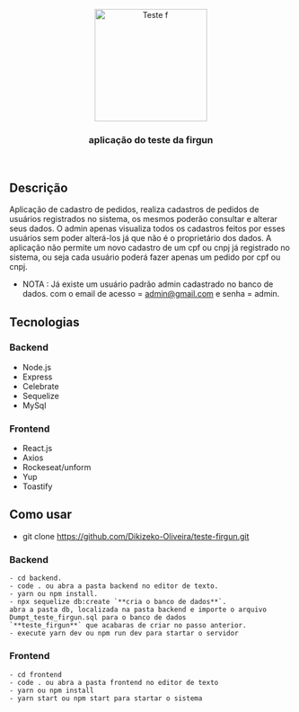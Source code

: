 <p align="center" >
  <img src="https://www.firgun.com.br/images/sobre/sobre_3.png" height="200" width="200" alt="Teste f" />
</p>

<h3 align="center">
 aplicação do teste da firgun 
</h3>

<br>

## Descrição

Aplicação de cadastro de pedidos, realiza cadastros de pedidos de usuários registrados no sistema, os mesmos poderão consultar e alterar seus dados. O admin apenas visualiza todos os cadastros feitos por esses usuários sem poder alterá-los já que não é o proprietário dos dados.
A aplicação não  permite um novo cadastro  de um cpf ou cnpj já registrado no sistema, ou seja cada usuário poderá fazer apenas um pedido por cpf ou cnpj.

- NOTA : Já existe um usuário padrão admin cadastrado no banco de dados. com o email de acesso = admin@gmail.com e senha = admin.

## Tecnologias

### Backend
- Node.js
- Express
- Celebrate
- Sequelize
- MySql

### Frontend
- React.js
- Axios
- Rockeseat/unform
- Yup
- Toastify

## Como usar
- git clone https://github.com/Dikizeko-Oliveira/teste-firgun.git 
### Backend

```
- cd backend.
- code . ou abra a pasta backend no editor de texto.
- yarn ou npm install.
- npx sequelize db:create `**cria o banco de dados**`.
abra a pasta db, localizada na pasta backend e importe o arquivo Dumpt_teste_firgun.sql para o banco de dados
`**teste_firgun**` que acabaras de criar no passo anterior.
- execute yarn dev ou npm run dev para startar o servidor
```

### Frontend

```
- cd frontend
- code . ou abra a pasta frontend no editor de texto
- yarn ou npm install
- yarn start ou npm start para startar o sistema
```
